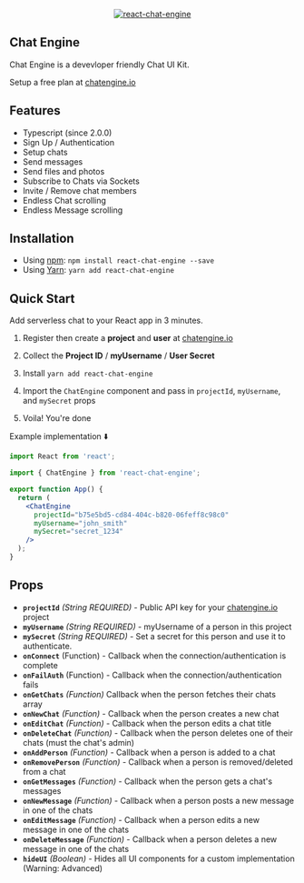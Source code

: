 <p align="center" >
    <p align="center" >
        <a href="https://chatengine.io/">
            <img    
                alt="react-chat-engine" 
                style='max-height: 333px; max-width: 100%;'
                src="https://chat-engine-assets.s3.amazonaws.com/react-chat-engine.gif" 
            />
        </a>
    </p>
</p>

## Chat Engine

Chat Engine is a devevloper friendly Chat UI Kit.

Setup a free plan at [chatengine.io](https://chatengine.io)

## Features

- Typescript (since 2.0.0)
- Sign Up / Authentication
- Setup chats
- Send messages
- Send files and photos
- Subscribe to Chats via Sockets
- Invite / Remove chat members
- Endless Chat scrolling
- Endless Message scrolling

## Installation

- Using [npm](https://www.npmjs.com/#getting-started): `npm install react-chat-engine --save`
- Using [Yarn](https://yarnpkg.com/): `yarn add react-chat-engine`

## Quick Start

Add serverless chat to your React app in 3 minutes.

1. Register then create a **project** and **user** at [chatengine.io](https://chatengine.io)

2. Collect the **Project ID** / **myUsername** / **User Secret**

3. Install `yarn add react-chat-engine`

4. Import the `ChatEngine` component and pass in `projectId`, `myUsername`, and `mySecret` props

5. Voila! You're done

Example implementation ⬇️

```jsx
import React from 'react';

import { ChatEngine } from 'react-chat-engine';

export function App() {
  return (
    <ChatEngine
      projectId="b75e5bd5-cd84-404c-b820-06feff8c98c0"
      myUsername="john_smith"
      mySecret="secret_1234"
    />
  );
}
```

## Props

- **`projectId`** _(String REQUIRED)_ - Public API key for your [chatengine.io](https://chatengine.io) project
- **`myUsername`** _(String REQUIRED)_ - myUsername of a person in this project
- **`mySecret`** _(String REQUIRED)_ - Set a secret for this person and use it to authenticate.
- **`onConnect`** (Function) - Callback when the connection/authentication is complete
- **`onFailAuth`** (Function) - Callback when the connection/authentication fails
- **`onGetChats`** _(Function)_ Callback when the person fetches their chats array
- **`onNewChat`** _(Function)_ - Callback when the person creates a new chat
- **`onEditChat`** _(Function)_ - Callback when the person edits a chat title
- **`onDeleteChat`** _(Function)_ - Callback when the person deletes one of their chats (must the chat's admin)
- **`onAddPerson`** _(Function)_ - Callback when a person is added to a chat
- **`onRemovePerson`** _(Function)_ - Callback when a person is removed/deleted from a chat
- **`onGetMessages`** _(Function)_ - Callback when the person gets a chat's messages
- **`onNewMessage`** _(Function)_ - Callback when a person posts a new message in one of the chats
- **`onEditMessage`** _(Function)_ - Callback when a person edits a new message in one of the chats
- **`onDeleteMessage`** _(Function)_ - Callback when a person deletes a new message in one of the chats
- **`hideUI`** _(Boolean)_ - Hides all UI components for a custom implementation (Warning: Advanced)
